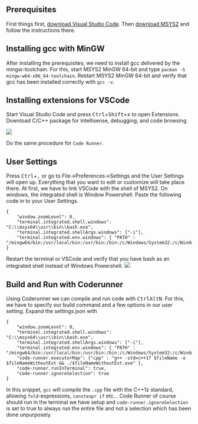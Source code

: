 ## Prerequisites

First things first, [download Visual Studio Code](https://code.visualstudio.com/download). Then [download MSYS2](https://www.msys2.org/) and follow the instructions there.

## Installing gcc with MinGW
After installing the prerequisites, we need to install gcc delivered by the mingw-toolchain. For this, start MSYS2 MinGW 64-bit and type `pacman -S mingw-w64-x86_64-toolchain`. Restart MSYS2 MinGW 64-bit and verify that gcc has been installed correctly with `gcc -v`.

## Installing extensions for VSCode 
Start Visual Studio Code and press <kbd>Ctrl</kbd>+<kbd>Shift</kbd>+<kbd>x</kbd> 
to open Extensions. Download C/C++ package for Intellisense, debugging, and code browsing.  

![](https://media.giphy.com/media/7zSzFQluydVuZdceE4/giphy.gif)

Do the same procedure for `Code Runner`.


## User Settings
Press <kbd>Ctrl</kbd>+<kbd>,</kbd> or go to File->Preferences->Settings and the User Settings will open up. Everything that you want to edit or customize will take place there. At first, we have to link VSCode with the shell of MSYS2. On windows, the integrated shell is Window Powershell. Paste the following code in to your User Settings.

```
{
    "window.zoomLevel": 0,
    "terminal.integrated.shell.windows": "C:\\msys64\\usr\\bin\\bash.exe",
    "terminal.integrated.shellArgs.windows": ["-i"],
    "terminal.integrated.env.windows": { "PATH" : "/mingw64/bin:/usr/local/bin:/usr/bin:/bin:/c/Windows/System32:/c/Windows:/c/Windows/System32/Wbem:/c/Windows/System32/WindowsPowerShell/v1.0/"}
}

```

Restart the terminal or VSCode and verify that you have bash as an integrated shell instead of Windows Powershell. 
![](https://media.giphy.com/media/8lJP6F3Fvnuafeqlwf/giphy.gif)

## Build and Run with Coderunner

Using Coderunner we can compile and run code with <kbd>Ctrl</kbd><kbd>Alt</kbd><kbd>N</kbd>. For this, we have to specify our build command and a few options in our user setting. Expand the settings.json with 
```
{
    "window.zoomLevel": 0,
    "terminal.integrated.shell.windows": "C:\\msys64\\usr\\bin\\bash.exe",
    "terminal.integrated.shellArgs.windows": ["-i"],
    "terminal.integrated.env.windows": { "PATH" : "/mingw64/bin:/usr/local/bin:/usr/bin:/bin:/c/Windows/System32:/c/Windows:/c/Windows/System32/Wbem:/c/Windows/System32/WindowsPowerShell/v1.0/"},
    "code-runner.executorMap": {"cpp" : "g++ -std=c++17 $fileName -o $fileNameWithoutExt && ./$fileNameWithoutExt.exe" },
    "code-runner.runInTerminal": true,
    "code-runner.ignoreSelection": true
}

```
In this snippet, `gcc` will compile the `.cpp` file with the C++1z standard, allowing `fold`-expressions, `constexpr if` etc...
Code Runner of course should run in the terminal we have setup and `code-runner.ignoreSelection` is set to true to always run the entire file and not a selection which has been done unpurposely.


